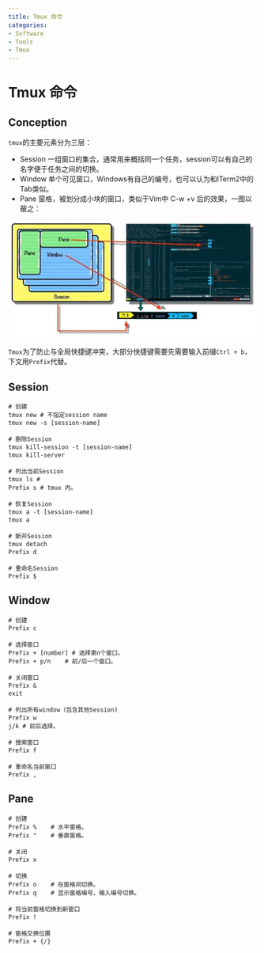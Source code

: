 ```yaml
---
title: Tmux 命令
categories:
- Software
- Tools
- Tmux
---
```

# Tmux 命令

## Conception

`tmux`的主要元素分为三层：

- Session 一组窗口的集合，通常用来概括同一个任务，session可以有自己的名字便于任务之间的切换。
- Window 单个可见窗口，Windows有自己的编号，也可以认为和ITerm2中的Tab类似。
- Pane 窗格，被划分成小块的窗口，类似于Vim中 C-w +v 后的效果，一图以蔽之：

![](https://raw.githubusercontent.com/LuShan123888/Files/main/Pictures/2021-02-17-W2b3u7VLDv1UCsl.jpg)

`Tmux`为了防止与全局快捷键冲突，大部分快捷键需要先需要输入前缀`Ctrl + b`，下文用`Prefix`代替。

## Session

```shell
# 创建
tmux new # 不指定session name
tmux new -s [session-name]

# 删除Session
tmux kill-session -t [session-name]
tmux kill-server

# 列出当前Session
tmux ls #
Prefix s # tmux 内。

# 恢复Session
tmux a -t [session-name]
tmux a

# 断开Session
tmux detach
Prefix d

# 重命名Session
Prefix $
```

## Window

```shell
# 创建
Prefix c

# 选择窗口
Prefix + [number] # 选择第n个窗口。
Prefix + p/n	# 前/后一个窗口。

# 关闭窗口
Prefix &
exit

# 列出所有window（包含其他Session)
Prefix w
j/k # 前后选择。

# 搜索窗口
Prefix f

# 重命名当前窗口
Prefix ,
```

## Pane

```shell
# 创建
Prefix %	# 水平窗格。
Prefix "    # 垂直窗格。

# 关闭
Prefix x

# 切换
Prefix o    # 在窗格间切换。
Prefix q	# 显示窗格编号，输入编号切换。

# 将当前窗格切换到新窗口
Prefix !

# 窗格交换位置
Prefix + {/}
```

